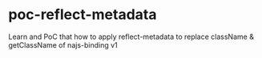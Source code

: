 # poc-reflect-metadata
Learn and PoC that how to apply reflect-metadata to replace className &amp; getClassName of najs-binding v1

